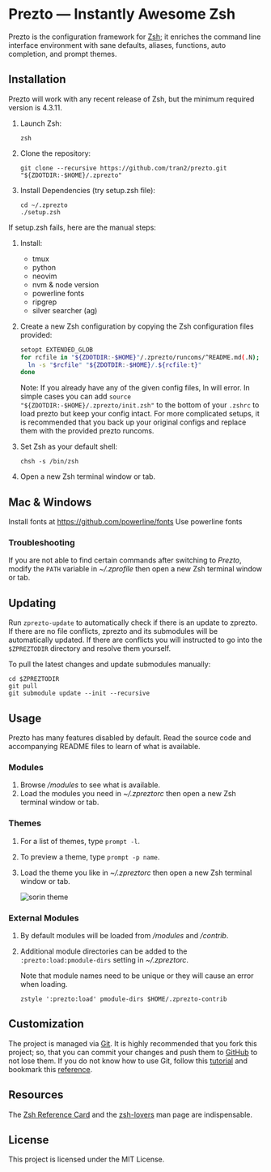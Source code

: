 # Prezto — Instantly Awesome Zsh

Prezto is the configuration framework for [Zsh][1]; it enriches the command line
interface environment with sane defaults, aliases, functions, auto completion,
and prompt themes.

## Installation

Prezto will work with any recent release of Zsh, but the minimum required
version is 4.3.11.

1. Launch Zsh:

   ```console
   zsh
   ```

2. Clone the repository:

   ```console
   git clone --recursive https://github.com/tran2/prezto.git "${ZDOTDIR:-$HOME}/.zprezto"
   ```

3. Install Dependencies (try setup.zsh file):

   ```console
   cd ~/.zprezto
   ./setup.zsh
   ```

If setup.zsh fails, here are the manual steps:

1. Install:

   - tmux
   - python
   - neovim
   - nvm & node version
   - powerline fonts
   - ripgrep
   - silver searcher (ag)

2. Create a new Zsh configuration by copying the Zsh configuration files
   provided:

   ```sh
   setopt EXTENDED_GLOB
   for rcfile in "${ZDOTDIR:-$HOME}"/.zprezto/runcoms/^README.md(.N); do
     ln -s "$rcfile" "${ZDOTDIR:-$HOME}/.${rcfile:t}"
   done
   ```

   Note: If you already have any of the given config files, ln will error. In
   simple cases you can add `source "${ZDOTDIR:-$HOME}/.zprezto/init.zsh"` to
   the bottom of your `.zshrc` to load prezto but keep your config intact. For
   more complicated setups, it is recommended that you back up your original
   configs and replace them with the provided prezto runcoms.

3. Set Zsh as your default shell:

   ```console
   chsh -s /bin/zsh
   ```

4. Open a new Zsh terminal window or tab.

## Mac & Windows

Install fonts at https://github.com/powerline/fonts
Use powerline fonts

### Troubleshooting

If you are not able to find certain commands after switching to _Prezto_,
modify the `PATH` variable in _~/.zprofile_ then open a new Zsh terminal
window or tab.

## Updating

Run `zprezto-update` to automatically check if there is an update to zprezto.
If there are no file conflicts, zprezto and its submodules will be
automatically updated. If there are conflicts you will instructed to go into
the `$ZPREZTODIR` directory and resolve them yourself.

To pull the latest changes and update submodules manually:

```console
cd $ZPREZTODIR
git pull
git submodule update --init --recursive
```

## Usage

Prezto has many features disabled by default. Read the source code and
accompanying README files to learn of what is available.

### Modules

1. Browse _/modules_ to see what is available.
2. Load the modules you need in _~/.zpreztorc_ then open a new Zsh terminal
   window or tab.

### Themes

1. For a list of themes, type `prompt -l`.
2. To preview a theme, type `prompt -p name`.
3. Load the theme you like in _~/.zpreztorc_ then open a new Zsh terminal
   window or tab.

   ![sorin theme][2]

### External Modules

1. By default modules will be loaded from _/modules_ and _/contrib_.
2. Additional module directories can be added to the
   `:prezto:load:pmodule-dirs` setting in _~/.zpreztorc_.

   Note that module names need to be unique or they will cause an error when
   loading.

   ```console
   zstyle ':prezto:load' pmodule-dirs $HOME/.zprezto-contrib
   ```

## Customization

The project is managed via [Git][3]. It is highly recommended that you fork this
project; so, that you can commit your changes and push them to [GitHub][4] to
not lose them. If you do not know how to use Git, follow this [tutorial][5] and
bookmark this [reference][6].

## Resources

The [Zsh Reference Card][7] and the [zsh-lovers][8] man page are indispensable.

## License

This project is licensed under the MIT License.

[1]: http://www.zsh.org
[2]: http://i.imgur.com/nrGV6pg.png "sorin theme"
[3]: http://git-scm.com
[4]: https://github.com
[5]: http://gitimmersion.com
[6]: http://gitref.org
[7]: http://www.bash2zsh.com/zsh_refcard/refcard.pdf
[8]: http://grml.org/zsh/zsh-lovers.html
